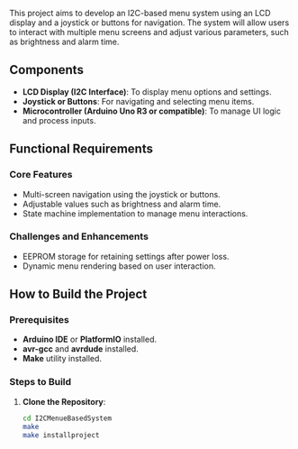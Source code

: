 This project aims to develop an I2C-based menu system using an LCD display and a joystick or buttons for navigation. The system will allow users to interact with multiple menu screens and adjust various parameters, such as brightness and alarm time.

## Components
- **LCD Display (I2C Interface)**: To display menu options and settings.
- **Joystick or Buttons**: For navigating and selecting menu items.
- **Microcontroller (Arduino Uno R3 or compatible)**: To manage UI logic and process inputs.

## Functional Requirements

### Core Features
- Multi-screen navigation using the joystick or buttons.
- Adjustable values such as brightness and alarm time.
- State machine implementation to manage menu interactions.

### Challenges and Enhancements
- EEPROM storage for retaining settings after power loss.
- Dynamic menu rendering based on user interaction.

## How to Build the Project

### Prerequisites
- **Arduino IDE** or **PlatformIO** installed.
- **avr-gcc** and **avrdude** installed.
- **Make** utility installed.

### Steps to Build

1. **Clone the Repository**:

   ```sh
   cd I2CMenueBasedSystem
   make
   make installproject
   ```
